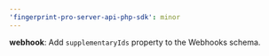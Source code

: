```yaml
---
'fingerprint-pro-server-api-php-sdk': minor
---
```


**webhook**: Add `supplementaryIds` property to the Webhooks schema.
